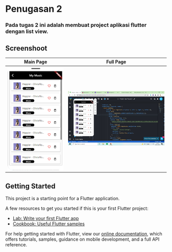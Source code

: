 # Penugasan 2 

<h3>Pada tugas 2 ini adalah membuat project aplikasi flutter dengan list view.</h3>

<h2>Screenshoot</h2>

| Main Page  | Full Page |
| ----- | ----- |
| ![main_page](https://github.com/Elshita31/Penugasan-2/blob/master/dok-2.png)  | ![full_page](https://github.com/Elshita31/Penugasan-2/blob/master/elshitaaaa.JPG) | 

## Getting Started

This project is a starting point for a Flutter application.

A few resources to get you started if this is your first Flutter project:

- [Lab: Write your first Flutter app](https://flutter.dev/docs/get-started/codelab)
- [Cookbook: Useful Flutter samples](https://flutter.dev/docs/cookbook)

For help getting started with Flutter, view our
[online documentation](https://flutter.dev/docs), which offers tutorials,
samples, guidance on mobile development, and a full API reference.
